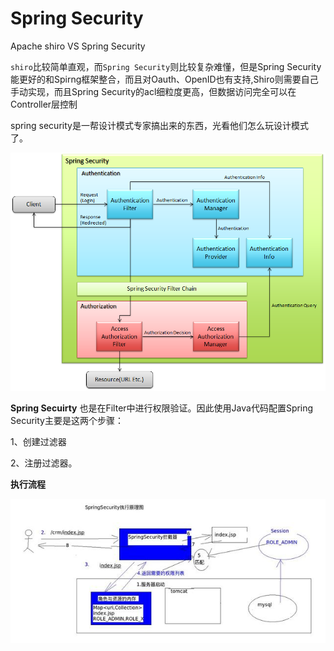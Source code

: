 # Spring Security

Apache shiro VS Spring Security

`shiro`比较简单直观，而`Spring Security`则比较复杂难懂，但是Spring Security能更好的和Spirng框架整合，而且对Oauth、OpenID也有支持,Shiro则需要自己手动实现，而且Spring Security的acl细粒度更高，但数据访问完全可以在Controller层控制

spring security是一帮设计模式专家搞出来的东西，光看他们怎么玩设计模式了。


![](./SpringSecurity/spring_security_overview.png)


**Spring Secuirty** 也是在Filter中进行权限验证。因此使用Java代码配置Spring Security主要是这两个步骤：

1、创建过滤器

2、注册过滤器。

**执行流程**

![](./SpringSecurity/001.jpg)